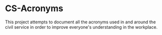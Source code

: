 # CS-Acronyms

This project attempts to document all the acronyms used in and around the civil service in order to improve everyone's understanding in the workplace.
